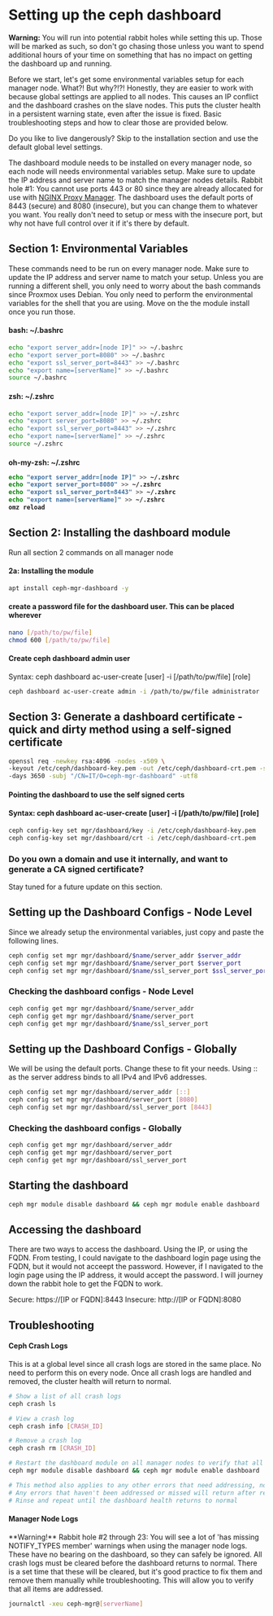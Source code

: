 <h1>Setting up the ceph dashboard</h1>

**Warning:** You will run into potential rabbit holes while setting this up. Those will be marked as such, so don't go chasing those unless you want to spend additional hours of your time on something that has no impact on getting the dashboard up and running.

Before we start, let's get some environmental variables setup for each manager node. What?! But why?!?! Honestly, they are easier to work with because global settings are applied to all nodes. This causes an IP conflict and the dashboard crashes on the slave nodes. This puts the cluster health in a persistent warning state, even after the issue is fixed. Basic troubleshooting steps and how to clear those are provided below. 

Do you like to live dangerously? Skip to the installation section and use the default global level settings. 

The dashboard module needs to be installed on every manager node, so each node will needs environmental variables setup. Make sure to update the IP address and server name to match the manager nodes details. Rabbit hole #1: You cannot use ports 443 or 80 since they are already allocated for use with [NGINX Proxy Manager](https://pve.proxmox.com/wiki/Web_Interface_Via_Nginx_Proxy). The dashboard uses the default ports of 8443 (secure) and 8080 (insecure), but you can change them to whatever you want. You really don't need to setup or mess with the insecure port, but why not have full control over it if it's there by default.

<h2>Section 1: Environmental Variables</h2>
These commands need to be run on every manager node. Make sure to update the IP address and server name to match your setup. Unless you are running a different shell, you only need to worry about the bash commands since Proxmox uses Debian. You only need to perform the environmental variables for the shell that you are using. Move on the the module install once you run those. 

<h4>bash: ~/.bashrc</h4>

```bash
echo "export server_addr=[node IP]" >> ~/.bashrc
echo "export server_port=8080" >> ~/.bashrc
echo "export ssl_server_port=8443" >> ~/.bashrc
echo "export name=[serverName]" >> ~/.bashrc
source ~/.bashrc
```

<h4>zsh: ~/.zshrc</h4>

```bash
echo "export server_addr=[node IP]" >> ~/.zshrc
echo "export server_port=8080" >> ~/.zshrc
echo "export ssl_server_port=8443" >> ~/.zshrc
echo "export name=[serverName]" >> ~/.zshrc
source ~/.zshrc
```

<h4>oh-my-zsh: ~/.zshrc
  
```bash
echo "export server_addr=[node IP]" >> ~/.zshrc
echo "export server_port=8080" >> ~/.zshrc
echo "export ssl_server_port=8443" >> ~/.zshrc
echo "export name=[serverName]" >> ~/.zshrc
omz reload
```

<h2>Section 2: Installing the dashboard module</h2>
Run all section 2 commands on all manager node

<h4>2a: Installing the module</h4>

```bash
apt install ceph-mgr-dashboard -y
```

<h4>create a password file for the dashboard user. This can be placed wherever</h4>

```bash
nano [/path/to/pw/file]
chmod 600 [/path/to/pw/file]
```
<h4>Create ceph dashboard admin user</h4>
Syntax: ceph dashboard ac-user-create [user] -i [/path/to/pw/file] [role]

```bash
ceph dashboard ac-user-create admin -i /path/to/pw/file administrator
```

<h2>Section 3: Generate a dashboard certificate - quick and dirty method using a self-signed certificate</h2>

```bash
openssl req -newkey rsa:4096 -nodes -x509 \
-keyout /etc/ceph/dashboard-key.pem -out /etc/ceph/dashboard-crt.pem -sha512 \
-days 3650 -subj "/CN=IT/O=ceph-mgr-dashboard" -utf8
```

<h4>Pointing the dashboard to use the self signed certs</h4>
<h4>Syntax: ceph dashboard ac-user-create [user] -i [/path/to/pw/file] [role]</h4>

```bash
ceph config-key set mgr/dashboard/key -i /etc/ceph/dashboard-key.pem
ceph config-key set mgr/dashboard/crt -i /etc/ceph/dashboard-crt.pem
```
<h3>Do you own a domain and use it internally, and want to generate a CA signed certificate?</h3>
Stay tuned for a future update on this section.

<H2>Setting up the Dashboard Configs - Node Level</H2>
Since we already setup the environmental variables, just copy and paste the following lines.

```bash
ceph config set mgr mgr/dashboard/$name/server_addr $server_addr
ceph config set mgr mgr/dashboard/$name/server_port $server_port
ceph config set mgr mgr/dashboard/$name/ssl_server_port $ssl_server_port
```

<h3>Checking the dashboard configs - Node Level </h3>

```bash
ceph config get mgr mgr/dashboard/$name/server_addr
ceph config get mgr mgr/dashboard/$name/server_port
ceph config get mgr mgr/dashboard/$name/ssl_server_port
```

<H2>Setting up the Dashboard Configs - Globally</H2>
We will be using the default ports. Change these to fit your needs. Using :: as the server address binds to all IPv4 and IPv6 addresses.

```bash
ceph config set mgr mgr/dashboard/server_addr [::]
ceph config set mgr mgr/dashboard/server_port [8080]
ceph config set mgr mgr/dashboard/ssl_server_port [8443]
```

<h3>Checking the dashboard configs - Globally </h3>

```bash
ceph config get mgr mgr/dashboard/server_addr
ceph config get mgr mgr/dashboard/server_port
ceph config get mgr mgr/dashboard/ssl_server_port
```
<h2>Starting the dashboard</h2>

```bash
ceph mgr module disable dashboard && ceph mgr module enable dashboard
```

<h2> Accessing the dashboard </h2>
There are two ways to access the dashboard. Using the IP, or using the FQDN. From testing, I could navigate to the dashboard login page using the FQDN, but it would not acceept the password. However, if I navigated to the login page using the IP address, it would accept the password. I will journey down the rabbit hole to get the FQDN to work. 

Secure: https://[IP or FQDN]:8443 
Insecure: http://[IP or FQDN]:8080

<h2>Troubleshooting</h2>
<h4>Ceph Crash Logs</h4>
This is at a global level since all crash logs are stored in the same place. No need to perform this on every node. Once all crash logs are handled and removed, the cluster health will return to normal.

```bash
# Show a list of all crash logs
ceph crash ls

# View a crash log
ceph crash info [CRASH_ID]

# Remove a crash log
ceph crash rm [CRASH_ID]

# Restart the dashboard module on all manager nodes to verify that all items were corrected
ceph mgr module disable dashboard && ceph mgr module enable dashboard

# This method also applies to any other errors that need addressing, not just the dashboard
# Any errors that haven't been addressed or missed will return after restarting the dashboard module
# Rinse and repeat until the dashboard health returns to normal
```

<h4>Manager Node Logs</h4>
**Warning!** Rabbit hole #2 through 23: You will see a lot of 'has missing NOTIFY_TYPES member' warnings when using the manager node logs. These have no bearing on the dashboard, so they can safely be ignored. All crash logs must be cleared before the dashboard returns to normal. There is a set time that these will be cleared, but it's good practice to fix them and remove them manually while troubleshooting. This will allow you to verify that all items are addressed. 

```bash
journalctl -xeu ceph-mgr@[serverName]
```
